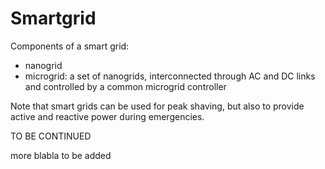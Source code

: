 # Smartgrid

Components of a smart grid: 
- nanogrid
- microgrid: a set of nanogrids, interconnected through AC and DC links  and controlled by a common microgrid controller

Note that smart grids can be used for peak shaving, but also to provide active and reactive power during emergencies.

TO BE CONTINUED

more blabla to be added

